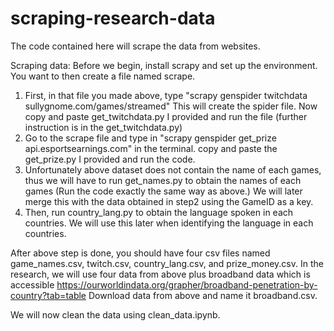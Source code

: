 # scraping-research-data
The code contained here will scrape the data from websites. 

Scraping data:
 Before we begin, install scrapy and set up the environment. You want to then create a file named scrape. 
1) First, in that file you made above, type "scrapy genspider twitchdata sullygnome.com/games/streamed"
This will create the spider file. Now copy and paste get_twitchdata.py I provided and run the file (further instruction is in the get_twitchdata.py)
2) Go to the scrape file and type in "scrapy genspider get_prize api.esportsearnings.com" in the terminal. 
copy and paste the get_prize.py I provided and run the code. 
3) Unfortunately above dataset does not contain the name of each games, thus we will have to run get_names.py to obtain the names of each games (Run the code exactly the same way as above.) We will later merge this with the data obtained in step2 using the GameID as a key.
4) Then, run country_lang.py to obtain the language spoken in each countries. We will use this later when identifying the language in each countries.

After above step is done, you should have four csv files named game_names.csv, twitch.csv, country_lang.csv, and prize_money.csv. 
In the research, we will use four data from above plus broadband data which is accessible https://ourworldindata.org/grapher/broadband-penetration-by-country?tab=table
Download data from above and name it broadband.csv.

We will now clean the data using clean_data.ipynb.


 

